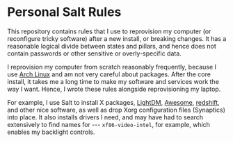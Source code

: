 # Personal Salt Rules

This repository contains rules that I use to reprovision my computer (or
reconfigure tricky software) after a new install, or breaking changes. It has a
reasonable logical divide between states and pillars, and hence does not contain
passwords or other sensitive or overly-specific data. 

I reprovision my computer from scratch reasonably frequently, because I use
[Arch Linux][] and am not very careful about packages. After the core install,
it takes me a long time to make my software and services work the way I want.
Hence, I wrote these rules alongside reprovisioning my laptop.

For example, I use Salt to install X packages, [LightDM][],
[Awesome][AwesomeWM], [redshift][], and other nice software, as well as drop
Xorg configuration files (Synaptics) into place. It also installs drivers I
need, and may have had to search extensively to find names for ---
`xf86-video-intel`, for example, which enables my backlight controls.

[Arch Linux]: https://www.archlinux.org
[LightDM]:    https://wiki.archlinux.org/index.php/Lightdm
[AwesomeWM]:  http://awesome.naquadah.org
[redshift]:   http://jonls.dk/redshift
